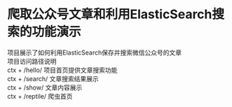 # 爬取公众号文章和利用ElasticSearch搜索的功能演示


项目展示了如何利用ElasticSearch保存并搜索微信公众号的文章  
项目访问路径说明  
ctx + /hello/ 项目首页提供文章搜索功能  
ctx + /search/ 文章搜索结果展示  
ctx + /show/ 文章内容展示  
ctx + /reptile/ 爬虫首页    
